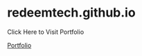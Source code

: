 # redeemtech.github.io
Click Here to Visit Portfolio

[Portfolio](https://redemption19.github.io/redeemtech.github.io/)
